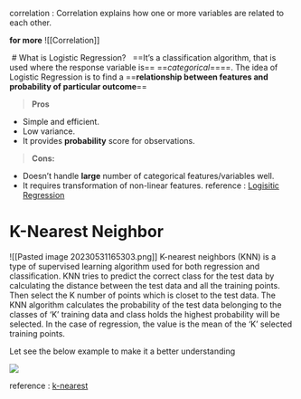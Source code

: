 

correlation :
	Correlation explains how one or more variables are related to each other.

**for more** ![[Correlation]]

 # What is Logistic Regression?
 
==It’s a classification algorithm, that is used where the response variable is== ==_categorical_====. The idea of Logistic Regression is to find a ==**relationship between features and probability of particular outcome**==

> **Pros**

- Simple and efficient.
- Low variance.
- It provides **probability** score for observations.

> **Cons:**

- Doesn’t handle **large** number of categorical features/variables well.
- It requires transformation of non-linear features.
reference : [Logisitic Regression](https://medium.com/data-science-group-iitr/logistic-regression-simplified-9b4efe801389)



# K-Nearest Neighbor

![[Pasted image 20230531165303.png]]
K-nearest neighbors (KNN) is a type of supervised learning algorithm used for both regression and classification. KNN tries to predict the correct class for the test data by calculating the distance between the test data and all the training points. Then select the K number of points which is closet to the test data. The KNN algorithm calculates the probability of the test data belonging to the classes of ‘K’ training data and class holds the highest probability will be selected. In the case of regression, the value is the mean of the ‘K’ selected training points.

Let see the below example to make it a better understanding

![](https://miro.medium.com/v2/resize:fit:875/0*34SajbTO2C5Lvigs.png)



reference : [k-nearest](https://medium.com/swlh/k-nearest-neighbor-ca2593d7a3c4)

